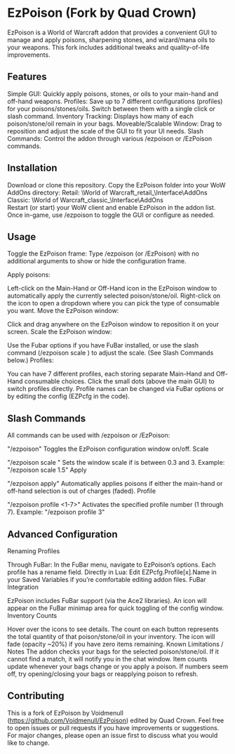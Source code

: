 # EzPoison (Fork by Quad Crown)
EzPoison is a World of Warcraft addon that provides a convenient GUI to manage and apply poisons, sharpening stones, and wizard/mana oils to your weapons. This fork includes additional tweaks and quality-of-life improvements.

## Features
Simple GUI: Quickly apply poisons, stones, or oils to your main-hand and off-hand weapons.
Profiles: Save up to 7 different configurations (profiles) for your poisons/stones/oils. Switch between them with a single click or slash command.
Inventory Tracking: Displays how many of each poison/stone/oil remain in your bags.
Moveable/Scalable Window: Drag to reposition and adjust the scale of the GUI to fit your UI needs.
Slash Commands: Control the addon through various /ezpoison or /EzPoison commands.

## Installation
Download or clone this repository.
Copy the EzPoison folder into your WoW AddOns directory:
Retail: \World of Warcraft\_retail_\Interface\AddOns\
Classic: \World of Warcraft\_classic_\Interface\AddOns\
Restart (or start) your WoW client and enable EzPoison in the addon list.
Once in-game, use /ezpoison to toggle the GUI or configure as needed.

## Usage
Toggle the EzPoison frame:
Type /ezpoison (or /EzPoison) with no additional arguments to show or hide the configuration frame.

Apply poisons:

Left-click on the Main-Hand or Off-Hand icon in the EzPoison window to automatically apply the currently selected poison/stone/oil.
Right-click on the icon to open a dropdown where you can pick the type of consumable you want.
Move the EzPoison window:

Click and drag anywhere on the EzPoison window to reposition it on your screen.
Scale the EzPoison window:

Use the Fubar options if you have FuBar installed, or use the slash command (/ezpoison scale <value>) to adjust the scale. (See Slash Commands below.)
Profiles:

You can have 7 different profiles, each storing separate Main-Hand and Off-Hand consumable choices.
Click the small dots (above the main GUI) to switch profiles directly.
Profile names can be changed via FuBar options or by editing the config (EZPcfg in the code).

## Slash Commands
All commands can be used with /ezpoison or /EzPoison:

"/ezpoison"
Toggles the EzPoison configuration window on/off.
Scale

"/ezpoison scale <number>"
Sets the window scale if <number> is between 0.3 and 3.
Example: "/ezpoison scale 1.5"
Apply

"/ezpoison apply"
Automatically applies poisons if either the main-hand or off-hand selection is out of charges (faded).
Profile

"/ezpoison profile <1-7>"
Activates the specified profile number (1 through 7).
Example: "/ezpoison profile 3"

## Advanced Configuration
Renaming Profiles

Through FuBar: In the FuBar menu, navigate to EzPoison’s options. Each profile has a rename field.
Directly in Lua: Edit EZPcfg.Profile[x].Name in your Saved Variables if you’re comfortable editing addon files.
FuBar Integration

EzPoison includes FuBar support (via the Ace2 libraries). An icon will appear on the FuBar minimap area for quick toggling of the config window.
Inventory Counts

Hover over the icons to see details. The count on each button represents the total quantity of that poison/stone/oil in your inventory.
The icon will fade (opacity ~20%) if you have zero items remaining.
Known Limitations / Notes
The addon checks your bags for the selected poison/stone/oil. If it cannot find a match, it will notify you in the chat window.
Item counts update whenever your bags change or you apply a poison. If numbers seem off, try opening/closing your bags or reapplying poison to refresh.

## Contributing
This is a fork of EzPoison by Voidmenull (https://github.com/Voidmenull/EzPoison) edited by Quad Crown. Feel free to open issues or pull requests if you have improvements or suggestions. For major changes, please open an issue first to discuss what you would like to change.

